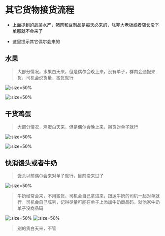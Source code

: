# 其它货物接货流程

* 上面提到的蔬菜水产，猪肉和豆制品是每天必来的，除非大老板或者店长没下单那就不会来了

* 这里提示其它偶尔会来的

## 水果

> 大部分情况，水果白天来，但是偶尔会晚上来，没有单子，群内会通报来货，司机会说货量，搬货就行

![](../../resources/pic/common/教程西瓜到货群内通知.jpeg ':size=50%')

![](../../resources/pic/common/教程西瓜到货.jpeg ':size=50%')

## 干货鸡蛋

> 大部分情况，鸡蛋白天来，但是偶尔会晚上来，搬货对单子就行

![](../../resources/pic/common/教程干货鸡蛋收货单.jpeg ':size=50%')

![](../../resources/pic/common/教程干货鸡蛋到货.jpeg ':size=50%')

## 快消馒头或者牛奶

> 馒头以前偶尔会来对单子就行，目前没来过了

![](../../resources/pic/common/教程快消馒头收货单.jpeg ':size=50%')

> 牛奶经常会来，不用搬货，司机会自己拿进来，跟运牛奶的司机一起对单就行，司机会自己陈列，记得尽量可能在单子上添加牛奶商品码，就他家牛奶单子没商品码
 
![](../../resources/pic/common/教程快消牛奶收货单.jpeg ':size=50%')
![](../../resources/pic/common/教程牛奶柜.jpeg ':size=50%')

> 别的货白天来，不管



